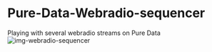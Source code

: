 # Pure-Data-Webradio-sequencer
Playing with several webradio streams on Pure Data
![img-webradio-sequencer](img-webradio-sequencer.png)
